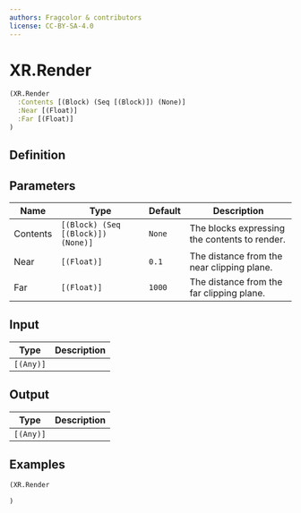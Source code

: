 ```yaml
---
authors: Fragcolor & contributors
license: CC-BY-SA-4.0
---
```



# XR.Render

```clojure
(XR.Render
  :Contents [(Block) (Seq [(Block)]) (None)]
  :Near [(Float)]
  :Far [(Float)]
)
```


## Definition




## Parameters

| Name | Type | Default | Description |
|------|------|---------|-------------|
| Contents | `[(Block) (Seq [(Block)]) (None)]` | `None` | The blocks expressing the contents to render. |
| Near | `[(Float)]` | `0.1` | The distance from the near clipping plane. |
| Far | `[(Float)]` | `1000` | The distance from the far clipping plane. |


## Input

| Type | Description |
|------|-------------|
| `[(Any)]` |  |


## Output

| Type | Description |
|------|-------------|
| `[(Any)]` |  |


## Examples

```clojure
(XR.Render

)
```
